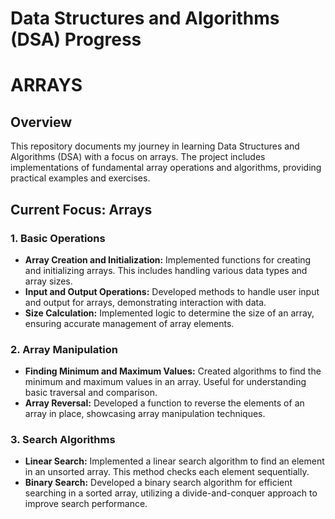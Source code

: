 # Data Structures and Algorithms (DSA) Progress
# ARRAYS
## Overview
This repository documents my journey in learning Data Structures and Algorithms (DSA) with a focus on arrays. The project includes implementations of fundamental array operations and algorithms, providing practical examples and exercises.

## Current Focus: Arrays

### 1. Basic Operations
- **Array Creation and Initialization:** Implemented functions for creating and initializing arrays. This includes handling various data types and array sizes.
- **Input and Output Operations:** Developed methods to handle user input and output for arrays, demonstrating interaction with data.
- **Size Calculation:** Implemented logic to determine the size of an array, ensuring accurate management of array elements.

### 2. Array Manipulation
- **Finding Minimum and Maximum Values:** Created algorithms to find the minimum and maximum values in an array. Useful for understanding basic traversal and comparison.
- **Array Reversal:** Developed a function to reverse the elements of an array in place, showcasing array manipulation techniques.

### 3. Search Algorithms
- **Linear Search:** Implemented a linear search algorithm to find an element in an unsorted array. This method checks each element sequentially.
- **Binary Search:** Developed a binary search algorithm for efficient searching in a sorted array, utilizing a divide-and-conquer approach to improve search performance.

